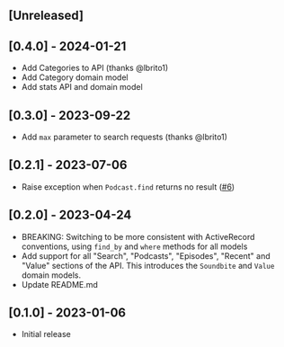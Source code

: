 ## [Unreleased]

## [0.4.0] - 2024-01-21

* Add Categories to API (thanks @lbrito1)
* Add Category domain model
* Add stats API and domain model

## [0.3.0] - 2023-09-22

* Add `max` parameter to search requests (thanks @lbrito1)

## [0.2.1] - 2023-07-06

* Raise exception when `Podcast.find` returns no result ([#6](https://github.com/jasonyork/podcast-index/issues/6))

## [0.2.0] - 2023-04-24

* BREAKING: Switching to be more consistent with ActiveRecord conventions, using `find_by` and `where` methods for all models
* Add support for all "Search", "Podcasts", "Episodes", "Recent" and "Value" sections of the API.  This introduces the `Soundbite` and `Value` domain models.
* Update README.md

## [0.1.0] - 2023-01-06

- Initial release
